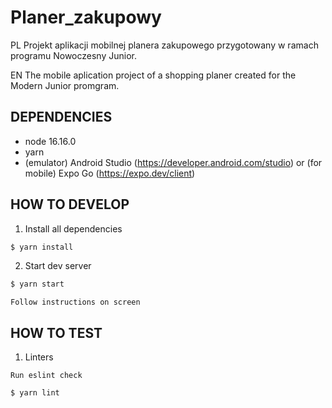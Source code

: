 # Planer_zakupowy
PL Projekt aplikacji mobilnej planera zakupowego przygotowany w ramach programu Nowoczesny Junior.

EN The mobile aplication project of a shopping planer created for the Modern Junior promgram.

## DEPENDENCIES

* node 16.16.0
* yarn
* (emulator) Android Studio (https://developer.android.com/studio) or (for mobile) Expo Go (https://expo.dev/client)

## HOW TO DEVELOP

1. Install all dependencies
```bash
$ yarn install
```

2. Start dev server
```bash
$ yarn start
```
```Follow instructions on screen```

## HOW TO TEST

1. Linters

```Run eslint check```
```bash
$ yarn lint
```
